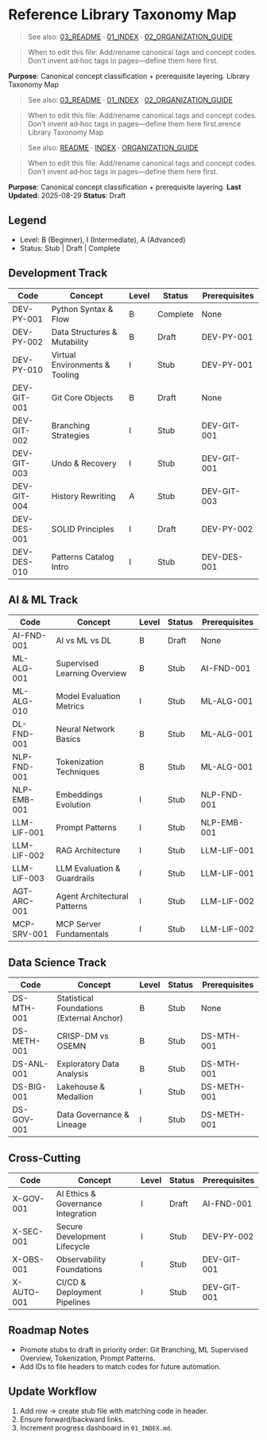 # Reference Library Taxonomy Map

> See also: [03_README](03_README.md) · [01_INDEX](01_INDEX.md) · [02_ORGANIZATION_GUIDE](02_ORGANIZATION_GUIDE.md)

> When to edit this file: Add/rename canonical tags and concept codes. Don't invent ad‑hoc tags in pages—define them here first.

**Purpose**: Canonical concept classification + prerequisite layering. Library Taxonomy Map

> See also: [03_README](03_README.md) · [01_INDEX](01_INDEX.md) · [02_ORGANIZATION_GUIDE](02_ORGANIZATION_GUIDE.md)

> When to edit this file: Add/rename canonical tags and concept codes. Don't invent ad‑hoc tags in pages—define them here first.erence Library Taxonomy Map

> See also: [README](README.md) · [INDEX](INDEX.md) · [ORGANIZATION_GUIDE](ORGANIZATION_GUIDE.md)

> When to edit this file: Add/rename canonical tags and concept codes. Don’t invent ad‑hoc tags in pages—define them here first.

**Purpose**: Canonical concept classification + prerequisite layering.
**Last Updated**: 2025-08-29
**Status**: Draft

## Legend

- Level: B (Beginner), I (Intermediate), A (Advanced)
- Status: Stub | Draft | Complete

## Development Track

| Code | Concept | Level | Status | Prerequisites |
|------|---------|-------|--------|---------------|
| DEV-PY-001 | Python Syntax & Flow | B | Complete | None |
| DEV-PY-002 | Data Structures & Mutability | B | Draft | DEV-PY-001 |
| DEV-PY-010 | Virtual Environments & Tooling | I | Stub | DEV-PY-001 |
| DEV-GIT-001 | Git Core Objects | B | Draft | None |
| DEV-GIT-002 | Branching Strategies | I | Stub | DEV-GIT-001 |
| DEV-GIT-003 | Undo & Recovery | I | Stub | DEV-GIT-001 |
| DEV-GIT-004 | History Rewriting | A | Stub | DEV-GIT-003 |
| DEV-DES-001 | SOLID Principles | I | Draft | DEV-PY-002 |
| DEV-DES-010 | Patterns Catalog Intro | I | Stub | DEV-DES-001 |

## AI & ML Track

| Code | Concept | Level | Status | Prerequisites |
|------|---------|-------|--------|---------------|
| AI-FND-001 | AI vs ML vs DL | B | Draft | None |
| ML-ALG-001 | Supervised Learning Overview | B | Stub | AI-FND-001 |
| ML-ALG-010 | Model Evaluation Metrics | I | Stub | ML-ALG-001 |
| DL-FND-001 | Neural Network Basics | B | Stub | ML-ALG-001 |
| NLP-FND-001 | Tokenization Techniques | B | Stub | ML-ALG-001 |
| NLP-EMB-001 | Embeddings Evolution | I | Stub | NLP-FND-001 |
| LLM-LIF-001 | Prompt Patterns | I | Stub | NLP-EMB-001 |
| LLM-LIF-002 | RAG Architecture | I | Stub | LLM-LIF-001 |
| LLM-LIF-003 | LLM Evaluation & Guardrails | I | Stub | LLM-LIF-001 |
| AGT-ARC-001 | Agent Architectural Patterns | I | Stub | LLM-LIF-002 |
| MCP-SRV-001 | MCP Server Fundamentals | I | Stub | LLM-LIF-002 |

## Data Science Track

| Code | Concept | Level | Status | Prerequisites |
|------|---------|-------|--------|---------------|
| DS-MTH-001 | Statistical Foundations (External Anchor) | B | Stub | None |
| DS-METH-001 | CRISP-DM vs OSEMN | B | Stub | DS-MTH-001 |
| DS-ANL-001 | Exploratory Data Analysis | B | Stub | DS-MTH-001 |
| DS-BIG-001 | Lakehouse & Medallion | I | Stub | DS-METH-001 |
| DS-GOV-001 | Data Governance & Lineage | I | Stub | DS-METH-001 |

## Cross-Cutting

| Code | Concept | Level | Status | Prerequisites |
|------|---------|-------|--------|---------------|
| X-GOV-001 | AI Ethics & Governance Integration | I | Draft | AI-FND-001 |
| X-SEC-001 | Secure Development Lifecycle | I | Stub | DEV-PY-002 |
| X-OBS-001 | Observability Foundations | I | Stub | DEV-GIT-001 |
| X-AUTO-001 | CI/CD & Deployment Pipelines | I | Stub | DEV-GIT-001 |

## Roadmap Notes

- Promote stubs to draft in priority order: Git Branching, ML Supervised Overview, Tokenization, Prompt Patterns.
- Add IDs to file headers to match codes for future automation.

## Update Workflow

1. Add row → create stub file with matching code in header.
2. Ensure forward/backward links.
3. Increment progress dashboard in `01_INDEX.md`.
